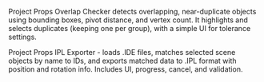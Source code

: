 Project Props Overlap Checker detects overlapping, near-duplicate objects using bounding boxes, pivot distance, and vertex count. It highlights and selects duplicates (keeping one per group), with a simple UI for tolerance settings.

Project Props IPL Exporter - loads .IDE files, matches selected scene objects by name to IDs, and exports matched data to .IPL format with position and rotation info. Includes UI, progress, cancel, and validation.
